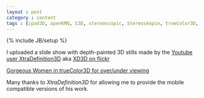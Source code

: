```yaml
---
layout : post
category : content
tags : [ipad3D, openKMQ, S3D, stereoscopic, Stereoskopie, trueColor3D, XD3D, XtraDefinition3D]
---
```

{% include JB/setup %}

I uploaded a slide show with depth-painted 3D stills made by the 
[Youtube user XtraDefinition3D](http://www.youtube.com/user/XtraDefinition3D)
aka [XD3D on flickr](http://www.flickr.com/photos/57605784@N06/)


[Gorgeous Women in trueColor3D for over/under viewing](http://www.youtube.com/watch?v=s3o6KX0XtEQ)

Many thanks to *XtraDefinition3D* for allowing me to provide the mobile compatible versions of his work.
